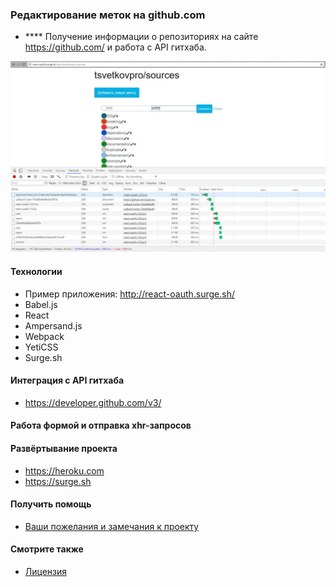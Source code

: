 ### Редактирование меток на github.com


 - **** Получение информации о репозиториях на сайте https://github.com/ и работа с API гитхаба.

![](./img.jpg "")

#### Технологии
* Пример приложения: http://react-oauth.surge.sh/
* Babel.js
* React
* Ampersand.js
* Webpack
* YetiCSS
* Surge.sh

#### Интеграция с API гитхаба
* https://developer.github.com/v3/

#### Работа формой и отправка xhr-запросов

#### Развёртывание проекта
* https://heroku.com
* https://surge.sh


#### Получить помощь
* [Ваши пожелания и замечания к проекту](https://github.com/it-spectre-ru/react-api-github/pulls)


#### Смотрите также
* [Лицензия](./license.md)
